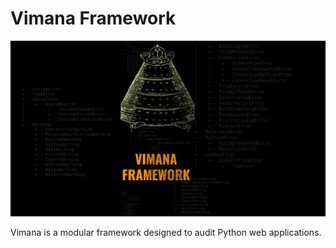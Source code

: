 # Vimana Framework
![Alt text](imgs/vimana1.png?raw=true "Title")

Vimana is a modular framework designed to audit Python web applications.
